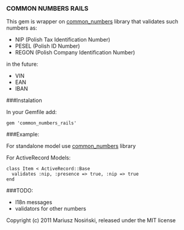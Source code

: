 ### COMMON NUMBERS RAILS

This gem is wrapper on [common_numbers](http://github.com/marioosh/common_numbers) library that validates such numbers as:

- NIP (Polish Tax Identification Number)
- PESEL (Polish ID Number)
- REGON (Polish Company Identification Number)

in the future:
- VIN
- EAN
- IBAN

###Instalation

In your Gemfile add:
    
    gem 'common_numbers_rails'

###Example:

For standalone model use [common_numbers](http://github.com/marioosh/common_numbers) library

For ActiveRecord Models:

    class Item < ActiveRecord::Base
      validates :nip, :presence => true, :nip => true
    end
    
###TODO:

- I18n messages
- validators for other numbers


Copyright (c) 2011 Mariusz Nosiński, released under the MIT license

